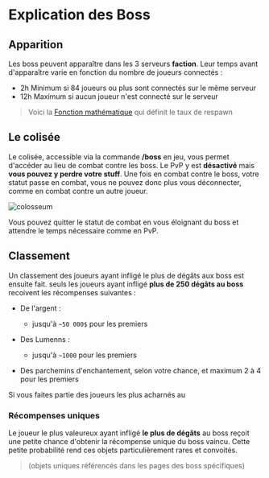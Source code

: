 # Explication des Boss

## Apparition
Les boss peuvent apparaître dans les 3 serveurs __faction__. Leur temps avant d'apparaître varie en fonction du nombre de joueurs connectés :
+ 2h Minimum si 84 joueurs ou plus sont connectés sur le même serveur
+ 12h Maximum si aucun joueur n'est connecté sur le serveur
>Voici la [Fonction mathématique](https://www.desmos.com/calculator/bcfboks5o8?lang=fr) qui définit le taux de respawn

## Le colisée
Le colisée, accessible via la commande __/boss__ en jeu, vous permet d'accéder au lieu de combat contre les boss. Le PvP y est __désactivé__ mais __vous pouvez y perdre votre stuff__. 
Une fois en combat contre le boss, votre statut passe en combat, vous ne pouvez donc plus vous déconnecter, comme en combat contre un autre joueur. 

![colosseum](https://raw.githubusercontent.com/HisteriaMC/histeria-wiki/main/.assets/pictures/colosseum.png)

Vous pouvez quitter le statut de combat en vous éloignant du boss et attendre le temps nécessaire comme en PvP.

## Classement

Un classement des joueurs ayant infligé le plus de dégâts aux boss est ensuite fait.
seuls les joueurs ayant infligé __plus de 250 dégâts au boss__ recoivent les récompenses suivantes :

+ De l'argent :
    - jusqu'à ````~50 000$```` pour les premiers
+ Des Lumenns :
    - jusqu'à ````~1000```` pour les premiers

+ Des parchemins d'enchantement, selon votre chance, et maximum 2 à 4 pour les premiers

Si vous faites partie des joueurs les plus acharnés au 

### Récompenses uniques

Le joueur le plus valeureux ayant infligé __le plus de dégâts__ au boss reçoit une petite chance d'obtenir la récompense unique du boss vaincu. Cette petite probabilité rend ces objets particulièrement rares et convoités.
> (objets uniques référencés dans les pages des boss spécifiques)